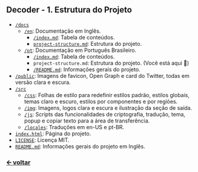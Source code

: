 ## Decoder - 1. Estrutura do Projeto
- [`/docs`](/docs)
  - [`/en`](/docs/en): Documentação em Inglês.
    - [`/index.md`](/docs/en/index.md): Tabela de conteúdos.
    - [`project-structure.md`](/docs/en/project-structure.md): Estrutura do projeto.
  - [`/pt`](/docs/pt): Documentação em Português Brasileiro.
    - [`/index.md`](/docs/pt/index.md): Tabela de conteúdos.
    - `project-structure.md`: Estrutura do projeto. (Você está aqui 📍)
    - [`/README.md`](/docs/pt/README.md): Informações gerais do projeto.
- [`/public`](/public): Imagens de favicon, Open Graph e card do Twitter, todas em versão clara e escura.
- [`/src`](/src)
  - [`/css`](/src/css): Folhas de estilo para redefinir estilos padrão, estilos globais, temas claro e escuro, estilos por componentes e por regiões.
  - [`/img`](/src/img): Imagens, logos clara e escura e ilustração da seção de saída.
  - [`/js`](/src/js): Scripts das funcionalidades de criptografia, tradução, tema, popup e copiar texto para a área de transferência.
  - [`/locales`](/src/locales): Traduções em en-US e pt-BR.
- [`index.html`](/index.html): Página do projeto.
- [`LICENSE`](/LICENSE): Licença MIT.
- [`README.md`](/README.md): Informações gerais do projeto em Inglês.

### [🡨 voltar](/docs/pt/index.md)
